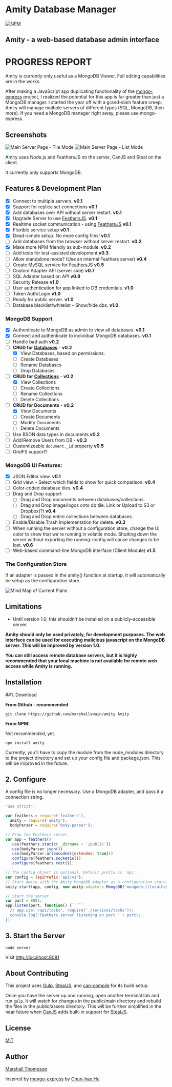 Amity Database Manager
=========================

[![NPM](https://nodei.co/npm/amity.png?downloads=true&stars=true)](https://nodei.co/npm/amity/)

## Amity - a web-based database admin interface 

# PROGRESS REPORT
Amity is currently only useful as a MongoDB Viewer.  Full editing capabilities are in the works.


After making a JavaScript app duplicating functionality of the [mongo-express](https://github.com/andzdroid/mongo-express) project, I realized the potential for this app is far greater than just a MongoDB manager.  I started the year off with a grand-slam feature creep: Amity will manage multiple servers of different types (SQL, MongoDB, then more).  If you need a MongoDB manager right away, please use mongo-express.

Screenshots
-----------

<img src="http://i.imgur.com/P7q8eA3.png" title="Main Server Page - Tile Mode" />

<img src="http://i.imgur.com/1e7v2tb.png" title="Main Server Page - List Mode" />


Amity uses Node.js and FeathersJS on the server, CanJS and Steal on the client.

It currently only supports MongoDB.

Features & Development Plan
--------

- [x] Connect to multiple servers. **v0.1** 
- [x] Support for replica set connections **v0.1**
- [x] Add databases over API without server restart. **v0.1** 
- [x] Upgrade Server to use [FeathersJS](http://feathersjs.com). **v0.1**
- [x] Realtime socket communication - using [FeathersJS](http://feathersjs.com) **v0.1** 
- [x] Flexible service setup **v0.1**
- [x] Dead-simple setup.  No more config files! **v0.1**
- [ ] Add databases from the browser without server restart. **v0.2** 
- [x] Make more NPM friendly as sub-module. **v0.2**
- [ ] Add tests for test-assisted development **v0.3** 
- [ ] Allow standalone mode? (Use an internal Feathers server) **v0.4**
- [ ] Create MySQL service for [FeathersJS](http://feathersjs.com) **v0.5**
- [ ] Custom Adapter API (server side) **v0.7**
- [ ] SQL Adapter based on API **v0.8**
- [ ] Security Release **v1.0** 
- [ ] User authentication for app linked to DB credentials. **v1.0** 
- [ ] Token Auth/Login **v1.0** 
- [ ] Ready for public server. **v1.0** 
- [ ] Database blacklist/whitelist - Show/hide dbs. **v1.0** 

### MongoDB Support

- [x] Authenticate to MongoDB as admin to view all databases. **v0.1**
- [x] Connect and authenticate to individual MongoDB databases. **v0.1** 
- [ ] Handle bad auth **v0.2**
- [ ] **CRUD for [Databases](https://github.com/marshallswain/feathers-mongo-databases)** - **v0.2** 
    - [x] View Databases, based on permissions.
    - [ ] Create Databases
    - [ ] Rename Databases
    - [ ] Drop Databases
- [ ] **CRUD for [Collections](https://github.com/marshallswain/feathers-mongo-collections)** - **v0.2** 
    - [x] View Collections
    - [ ] Create Collections
    - [ ] Rename Collections
    - [ ] Delete Collections
- [ ] **CRUD for Documents** - **v0.2**
    - [x] View Documents
    - [ ] Create Documents
    - [ ] Modify Documents
    - [ ] Delete Documents
- [ ] Use BSON data types in documents **v0.2** 
- [ ] Add/Remove Users from DB - **v0.3**
- [ ] Customizeable `document._id` property **v0.5**
- [ ] GridFS support?

### MongoDB UI Features:
- [x] JSON Editor view. **v0.1** 
- [ ] Grid view. - Select which fields to show for quick comparison. **v0.4** 
- [ ] Color-coded database tiles. **v0.4** 
- [ ] Drag and Drop support
    - [ ] Drag and Drop documents between databases/collections.
    - [ ] Drag and Drop image/logos onto db tile.  Link or Upload to S3 or Dropbox(?) **v0.4** 
    - [ ] Drag and Drop entire collections between databases.
- [ ] Enable/Disable Trash Implementation for delete. **v0.2** 
- [ ] When running the server without a configuration store, change the UI color to show that we're running in volatile mode. Shutting down the server without exporting the running-config will cause changes to be lost. **v0.6** 
- [ ] Web-based command-line MongoDB interface (Client Module) **v1.5**

### The Configuration Store

If an adapter is passed in the amity() function at startup, it will automatically be setup as the configuration store. 

![Mind Map of Current Plans](http://i.imgur.com/A6b2cdY.png)

Limitations
-----------

- Until version 1.0, this shouldn't be installed on a publicly-accessible server.

**Amity should only be used privately, for development purposes. The web interface can be used for executing malicious javascript on the MongoDB server. This will be improved by version 1.0.** 

**You can still access remote database servers, but it is highly recommended that your local machine is not available for remote web access while Amity is running.**



Installation
-----------

##1. Download

**From Github - recommended**

    git clone https://github.com/marshallswain/amity Amity

**From NPM:**

Not recommended, yet.

    npm install amity

Currently, you'll have to copy the module from the node_modules directory to the project directory and set up your config file and package.json.  This will be improved in the future.

## 2. Configure

A config file is no longer necessary.  Use a MongoDB adapter, and pass it a connection string.

```js
'use strict';

var feathers = require('feathers'),
  amity = require('amity'),
  bodyParser = require('body-parser');

// Prep the Feathers server.
var app = feathers()
  .use(feathers.static(__dirname + '/public'))
  .use(bodyParser.json())
  .use(bodyParser.urlencoded({extended: true}))
  .configure(feathers.socketio())
  .configure(feathers.rest());

// The config object is optional. Default prefix is 'api'.
var config = {apiPrefix:'api/v1'};
// Start Amity with the Amity MongoDB Adapter as a configuration store.
amity.start(app, config, new amity.adapters.MongoDB('mongodb://localhost:27017'));

// Start the server.
var port = 8081;
app.listen(port, function() {`````
  // app.use('/api/tasks', require('./services/tasks'));
  console.log('Feathers server listening on port ' + port);
});

```

## 3. Start the Server

    node server

Visit [http://localhost:8081](http://localhost:8081)

About Contributing
-----------

This project uses [Gulp](http://gulpjs.com), [StealJS](http://stealjs.com), and [can-compile](https://github.com/daffl/can-compile) for its build setup.  

Once you have the server up and running, open another terminal tab and run `gulp`.  It will watch for changes in the public/main directory and rebuild the files in the public/assets directory.  This will be further simplified in the near future when [CanJS](http://canjs.com) adds built-in support for [StealJS](http://stealjs.com).






## License

[MIT](http://opensource.org/licenses/MIT)

## Author

[Marshall Thompson](https://github.com/Glavin001)

Inspired by [mongo-express](https://github.com/andzdroid/mongo-express) by [Chun-hao Hu](https://github.com/andzdroid)
